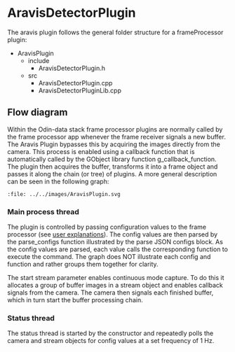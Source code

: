 # AravisDetectorPlugin

The aravis plugin follows the general folder structure for a frameProcessor plugin:

- AravisPlugin
  - include
    - AravisDetectorPlugin.h
  - src
    - AravisDetectorPlugin.cpp
    - AravisDetectorPluginLib.cpp

## Flow diagram

Within the Odin-data stack frame processor plugins are normally called by the frame processor app whenever the frame receiver signals a new buffer. The Aravis Plugin bypasses this by acquiring the images directly from the camera. This process is enabled using a callback function that is automatically called by the GObject library function g_callback_function. The plugin then acquires the buffer, transforms it into a frame object and passes it along the chain (or tree) of plugins. A more general description can be seen in the following graph:

```{raw} html
:file: ../../images/AravisPlugin.svg
```

### Main process thread

The plugin is controlled by passing configuration values to the frame processor (see [user explanations](../../user/explanations/aravis-detector.md)). The config values are then parsed by the parse_configs function illustrated by the parse JSON configs block. As the config values are parsed, each value calls the corresponding function to execute the command. The graph does NOT illustrate each config and function and rather groups them together for clarity.

The start stream parameter enables continuous mode capture. To do this it allocates a group of buffer images in a stream object and enables callback signals from the camera. The camera then signals each finished buffer, which in turn start the buffer processing chain.

### Status thread

The status thread is started by the constructor and repeatedly polls the camera and stream objects for config values at a set frequency of 1 Hz.
